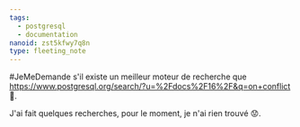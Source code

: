 ```yaml
---
tags:
  - postgresql
  - documentation
nanoid: zst5kfwy7q8n
type: fleeting_note
---
```

#JeMeDemande s'il existe un meilleur moteur de recherche que https://www.postgresql.org/search/?u=%2Fdocs%2F16%2F&q=on+conflict 🤔.

J'ai fait quelques recherches, pour le moment, je n'ai rien trouvé 😟.
